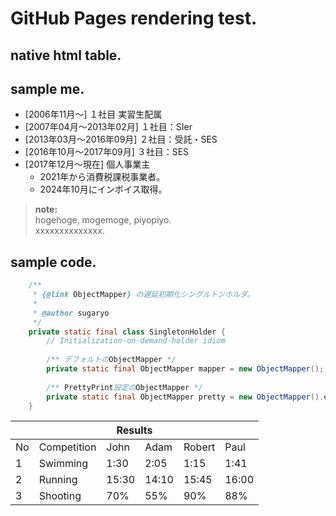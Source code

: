 # GitHub Pages rendering test.

## native html table.
<table><thead>
  <tr>
    <th colspan="6">Results</th>
  </tr></thead>
<tbody>
  <tr>
    <td>No</td>
    <td>Competition</td>
    <td>John</td>
    <td>Adam</td>
    <td>Robert</td>
    <td>Paul</td>
  </tr>
  <tr>
    <td>1</td>
    <td>Swimming</td>
    <td>1:30</td>
    <td>2:05</td>
    <td>1:15</td>
    <td>1:41</td>
  </tr>
  <tr>
    <td>2</td>
    <td>Running</td>
    <td>15:30</td>
    <td>14:10</td>
    <td>15:45</td>
    <td>16:00</td>
  </tr>
  <tr>
    <td>3</td>
    <td>Shooting</td>
    <td>70%</td>
    <td>55%</td>
    <td>90%</td>
    <td>88%</td>
  </tr>
</tbody>
<!-- </table> -->

## sample me.

- [2006年11月～] １社目 実習生配属
- [2007年04月～2013年02月] １社目：SIer
- [2013年03月～2016年09月] ２社目：受託・SES
- [2016年10月～2017年09月] ３社目：SES
- [2017年12月～現在] 個人事業主
  - 2021年から消費税課税事業者。
  - 2024年10月にインボイス取得。

> **note:**  
> hogehoge, mogemoge, piyopiyo.  
> xxxxxxxxxxxxxx.  

## sample code.

```java
	/**
	 * {@link ObjectMapper} の遅延初期化シングルトンホルダ。
	 * 
	 * @author sugaryo
	 */
	private static final class SingletonHolder {
		// Initialization-on-demand-holder idiom
		
		/** デフォルトのObjectMapper */
		private static final ObjectMapper mapper = new ObjectMapper();
		
		/** PrettyPrint設定のObjectMapper */
		private static final ObjectMapper pretty = new ObjectMapper().enable( SerializationFeature.INDENT_OUTPUT );
	}
```
